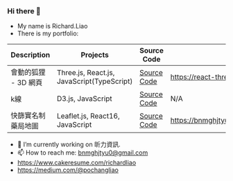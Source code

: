 ### Hi there 👋
- My name is Richard.Liao
- There is my portfolio:

| Description | Projects | Source Code  | Link |
| --- | --- | --- | --- |
| 會動的狐狸 - 3D 網頁 | Three.js, React.js, JavaScript(TypeScript) | [Source Code](https://github.com/bnmghjtyu0/react-three.js) | https://react-three-js-omega.vercel.app |
| k線 | D3.js, JavaScript | [Source Code](https://github.com/bnmghjtyu0/d3-stock) | N/A |
| 快篩實名制藥局地圖 | Leaflet.js, React16, JavaScript | [Source Code](https://github.com/bnmghjtyu0/maskdonotgo) | https://bnmghjtyu0.github.io/maskdonotgo/ |

- 🔭 I’m currently working on 昕力資訊.
- 📫 How to reach me: bnmghjtyu0@gmail.com
- https://www.cakeresume.com/richardliao
- https://medium.com/@pochangliao

<!--
**bnmghjtyu0/bnmghjtyu0** is a ✨ _special_ ✨ repository because its `README.md` (this file) appears on your GitHub profile.

Here are some ideas to get you started:

- 🔭 I’m currently working on ...
- 🌱 I’m currently learning ...
- 👯 I’m looking to collaborate on ...
- 🤔 I’m looking for help with ...
- 💬 Ask me about ...
- 📫 How to reach me: ...
- 😄 Pronouns: ...
- ⚡ Fun fact: ...
- good portfolio: https://github.com/irfanullahjan
-->
